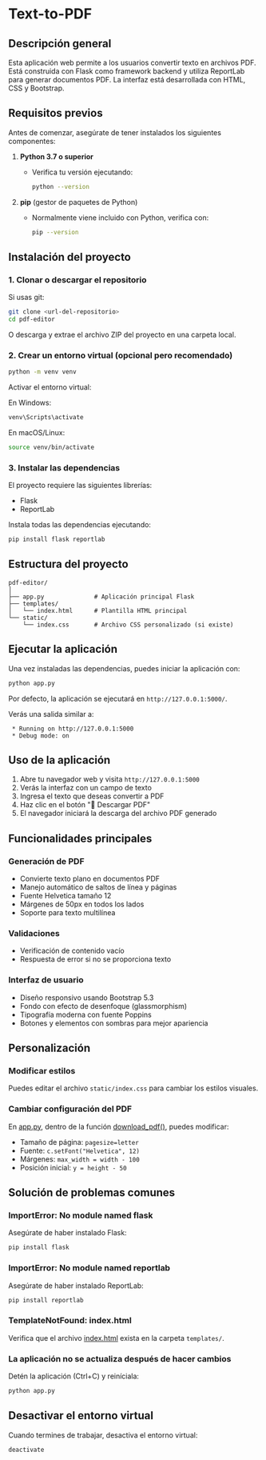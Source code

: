 # Text-to-PDF

## Descripción general

Esta aplicación web permite a los usuarios convertir texto en archivos PDF. Está construida con Flask como framework backend y utiliza ReportLab para generar documentos PDF. La interfaz está desarrollada con HTML, CSS y Bootstrap.

## Requisitos previos

Antes de comenzar, asegúrate de tener instalados los siguientes componentes:

1. **Python 3.7 o superior**

   - Verifica tu versión ejecutando:
     ```bash
     python --version
     ```

2. **pip** (gestor de paquetes de Python)
   - Normalmente viene incluido con Python, verifica con:
     ```bash
     pip --version
     ```

## Instalación del proyecto

### 1. Clonar o descargar el repositorio

Si usas git:

```bash
git clone <url-del-repositorio>
cd pdf-editor
```

O descarga y extrae el archivo ZIP del proyecto en una carpeta local.

### 2. Crear un entorno virtual (opcional pero recomendado)

```bash
python -m venv venv
```

Activar el entorno virtual:

En Windows:

```bash
venv\Scripts\activate
```

En macOS/Linux:

```bash
source venv/bin/activate
```

### 3. Instalar las dependencias

El proyecto requiere las siguientes librerías:

- Flask
- ReportLab

Instala todas las dependencias ejecutando:

```bash
pip install flask reportlab
```

## Estructura del proyecto

```
pdf-editor/
│
├── app.py              # Aplicación principal Flask
├── templates/
│   └── index.html      # Plantilla HTML principal
└── static/
    └── index.css       # Archivo CSS personalizado (si existe)
```

## Ejecutar la aplicación

Una vez instaladas las dependencias, puedes iniciar la aplicación con:

```bash
python app.py
```

Por defecto, la aplicación se ejecutará en `http://127.0.0.1:5000/`.

Verás una salida similar a:

```
 * Running on http://127.0.0.1:5000
 * Debug mode: on
```

## Uso de la aplicación

1. Abre tu navegador web y visita `http://127.0.0.1:5000`
2. Verás la interfaz con un campo de texto
3. Ingresa el texto que deseas convertir a PDF
4. Haz clic en el botón "📄 Descargar PDF"
5. El navegador iniciará la descarga del archivo PDF generado

## Funcionalidades principales

### Generación de PDF

- Convierte texto plano en documentos PDF
- Manejo automático de saltos de línea y páginas
- Fuente Helvetica tamaño 12
- Márgenes de 50px en todos los lados
- Soporte para texto multilínea

### Validaciones

- Verificación de contenido vacío
- Respuesta de error si no se proporciona texto

### Interfaz de usuario

- Diseño responsivo usando Bootstrap 5.3
- Fondo con efecto de desenfoque (glassmorphism)
- Tipografía moderna con fuente Poppins
- Botones y elementos con sombras para mejor apariencia

## Personalización

### Modificar estilos

Puedes editar el archivo `static/index.css` para cambiar los estilos visuales.

### Cambiar configuración del PDF

En [app.py](file://c:\Users\ultra\Universidad\Septimo%20trimestre\Data%20science\pdf-editor\app.py), dentro de la función [download_pdf()](file://c:\Users\ultra\Universidad\Septimo%20trimestre\Data%20science\pdf-editor\app.py#L13-L49), puedes modificar:

- Tamaño de página: `pagesize=letter`
- Fuente: `c.setFont("Helvetica", 12)`
- Márgenes: `max_width = width - 100`
- Posición inicial: `y = height - 50`

## Solución de problemas comunes

### ImportError: No module named flask

Asegúrate de haber instalado Flask:

```bash
pip install flask
```

### ImportError: No module named reportlab

Asegúrate de haber instalado ReportLab:

```bash
pip install reportlab
```

### TemplateNotFound: index.html

Verifica que el archivo [index.html](file://c:\Users\ultra\Universidad\Septimo%20trimestre\Data%20science\pdf-editor\templates\index.html) exista en la carpeta `templates/`.

### La aplicación no se actualiza después de hacer cambios

Detén la aplicación (Ctrl+C) y reiníciala:

```bash
python app.py
```

## Desactivar el entorno virtual

Cuando termines de trabajar, desactiva el entorno virtual:

```bash
deactivate
```
